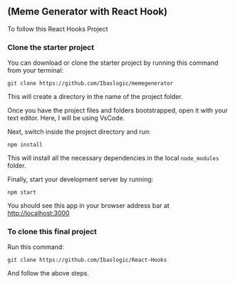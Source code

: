 ## (Meme Generator with React Hook)

To follow this React Hooks Project

### Clone the starter project

You can download or clone the starter project by running this command from your terminal:

```
git clone https://github.com/Ibaslogic/memegenerator
```

This will create a directory in the name of the project folder.

Once you have the project files and folders bootstrapped, open it with your text editor. Here, I will be using VsCode.

Next, switch inside the project directory and run:

```
npm install
```

This will install all the necessary dependencies in the local `node_modules` folder.

Finally, start your development server by running:

```
npm start
```

You should see this app in your browser address bar at [http://localhost:3000](http://localhost:3000)

### To clone this final project

Run this command:

```
git clone https://github.com/Ibaslogic/React-Hooks
```

And follow the above steps.
